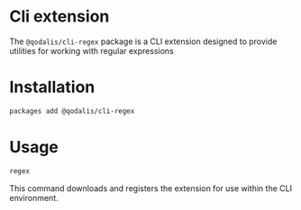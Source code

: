 # Cli extension

The `@qodalis/cli-regex` package is a CLI extension designed to provide utilities for working with regular expressions

# Installation

```bash
packages add @qodalis/cli-regex
```

# Usage

```bash
regex
```

This command downloads and registers the extension for use within the CLI environment.
